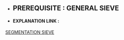 - ## PREREQUISITE : GENERAL SIEVE 
- #### EXPLANATION LINK :

[SEGMENTATION SIEVE](https://forthright48.com/segmented-sieve-of-eratosthenes/)
